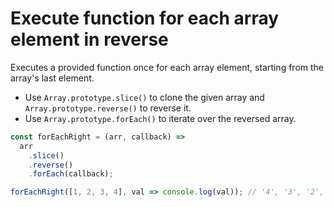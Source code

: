 # Execute function for each array element in reverse

Executes a provided function once for each array element, starting from the array's last element.

* Use `Array.prototype.slice()` to clone the given array and `Array.prototype.reverse()` to reverse it.
* Use `Array.prototype.forEach()` to iterate over the reversed array.

```js
const forEachRight = (arr, callback) =>
  arr
    .slice()
    .reverse()
    .forEach(callback);
```

```js
forEachRight([1, 2, 3, 4], val => console.log(val)); // '4', '3', '2', '1'
```
